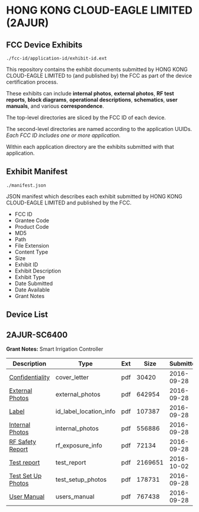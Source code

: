 # HONG KONG CLOUD-EAGLE LIMITED (2AJUR)
## FCC Device Exhibits

```
./fcc-id/application-id/exhibit-id.ext
```

This repository contains the exhibit documents submitted by HONG KONG CLOUD-EAGLE LIMITED to (and published by) the FCC as part of the device certification process.

These exhibits can include **internal photos**, **external photos**, **RF test reports**, **block diagrams**, **operational descriptions**, **schematics**, **user manuals**, and various **correspondence**.

The top-level directories are sliced by the FCC ID of each device.

The second-level directories are named according to the application UUIDs. *Each FCC ID includes one or more application.*

Within each application directory are the exhibits submitted with that application. 

## Exhibit Manifest

```
./manifest.json
```

JSON manifest which describes each exhibit submitted by HONG KONG CLOUD-EAGLE LIMITED and published by the FCC.

- FCC ID
- Grantee Code
- Product Code
- MD5
- Path
- File Extension
- Content Type
- Size
- Exhibit ID
- Exhibit Description
- Exhibit Type
- Date Submitted
- Date Available
- Grant Notes

## Device List
## 2AJUR-SC6400
**Grant Notes:** Smart Irrigation Controller

| Description | Type | Ext | Size | Submitted | Available |
| ----------- | ---- | --- | ---- | --------- | --------- |
| [Confidentiality](2AJUR-SC6400/15392bdcb2dd14a3abf977b7ea466eec/3150339.pdf) | cover_letter | pdf | 30420 | 2016-09-28 | 2016-10-02 |
| [External Photos](2AJUR-SC6400/15392bdcb2dd14a3abf977b7ea466eec/3150340.pdf) | external_photos | pdf | 642954 | 2016-09-28 | 2016-10-02 |
| [Label](2AJUR-SC6400/15392bdcb2dd14a3abf977b7ea466eec/3150342.pdf) | id_label_location_info | pdf | 107387 | 2016-09-28 | 2016-10-02 |
| [Internal Photos](2AJUR-SC6400/15392bdcb2dd14a3abf977b7ea466eec/3150341.pdf) | internal_photos | pdf | 556886 | 2016-09-28 | 2016-10-02 |
| [RF Safety Report](2AJUR-SC6400/15392bdcb2dd14a3abf977b7ea466eec/3150347.pdf) | rf_exposure_info | pdf | 72134 | 2016-09-28 | 2016-10-02 |
| [Test report](2AJUR-SC6400/15392bdcb2dd14a3abf977b7ea466eec/3154041.pdf) | test_report | pdf | 2169651 | 2016-10-02 | 2016-10-02 |
| [Test Set Up Photos](2AJUR-SC6400/15392bdcb2dd14a3abf977b7ea466eec/3150345.pdf) | test_setup_photos | pdf | 178731 | 2016-09-28 | 2016-10-02 |
| [User Manual](2AJUR-SC6400/15392bdcb2dd14a3abf977b7ea466eec/3150348.pdf) | users_manual | pdf | 767438 | 2016-09-28 | 2016-10-02 |
